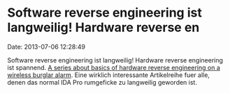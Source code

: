 Software reverse engineering ist langweilig! Hardware reverse en
================================================================

Date: 2013-07-06 12:28:49

Software reverse engineering ist langweilig! Hardware reverse
engineering ist spannend. [A series about basics of hardware reverse
engineering on a wireless burglar
alarm](http://www.reddit.com/r/ReverseEngineering/comments/1hb7oy/a_series_about_basics_of_hardware_reverse/).
Eine wirklich interessante Artikelreihe fuer alle, denen das normal IDA
Pro rumgeficke zu langweilig geworden ist.
